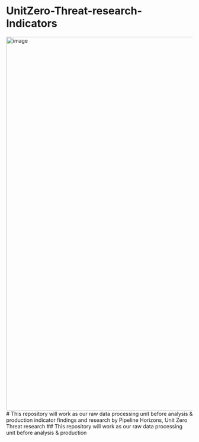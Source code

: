 # UnitZero-Threat-research-Indicators
<img width="1920" height="1008" alt="image" src="https://github.com/user-attachments/assets/16c37a09-9c05-48ce-9ba2-2068bbdddffc" />
# This repository will work as our raw data processing unit before analysis & production indicator findings and research by Pipeline Horizons, Unit Zero Threat research
## This repository will work as our raw data processing unit before analysis & production
